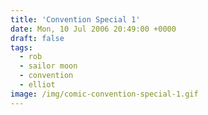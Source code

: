 ```yaml
---
title: 'Convention Special 1'
date: Mon, 10 Jul 2006 20:49:00 +0000
draft: false
tags:
  - rob
  - sailor moon
  - convention
  - elliot
image: /img/comic-convention-special-1.gif
---
```


